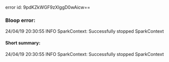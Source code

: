 error id: 9pdKZkWGF9zXlggD0wAicw==
### Bloop error:

24/04/19 20:30:55 INFO SparkContext: Successfully stopped SparkContext
#### Short summary: 

24/04/19 20:30:55 INFO SparkContext: Successfully stopped SparkContext
